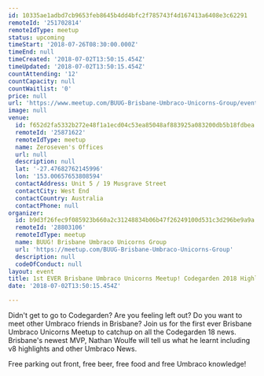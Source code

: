 ```yaml
---
id: 10335ae1adbd7cb9653feb8645b4dd4bfc2f785743f4d167413a6408e3c62291
remoteId: '251702814'
remoteIdType: meetup
status: upcoming
timeStart: '2018-07-26T08:30:00.000Z'
timeEnd: null
timeCreated: '2018-07-02T13:50:15.454Z'
timeUpdated: '2018-07-02T13:50:15.454Z'
countAttending: '12'
countCapacity: null
countWaitlist: '0'
price: null
url: 'https://www.meetup.com/BUUG-Brisbane-Umbraco-Unicorns-Group/events/251702814/'
image: null
venue:
  id: f652d2fa5332b272e48f1a1ecd04c53ea85048af883925a083200db5b18fdbea
  remoteId: '25871622'
  remoteIdType: meetup
  name: Zeroseven's Offices
  url: null
  description: null
  lat: '-27.47682762145996'
  lon: '153.00657653808594'
  contactAddress: Unit 5 / 19 Musgrave Street
  contactCity: West End
  contactCountry: Australia
  contactPhone: null
organizer:
  id: b9d3f26fec9f085923b660a2c31248834b06b47f26249100d531c3d296be9a9a
  remoteId: '28803106'
  remoteIdType: meetup
  name: BUUG! Brisbane Umbraco Unicorns Group
  url: 'https://meetup.com/BUUG-Brisbane-Umbraco-Unicorns-Group'
  description: null
  codeOfConduct: null
layout: event
title: 1st EVER Brisbane Umbraco Unicorns Meetup! Codegarden 2018 Highlights
date: '2018-07-02T13:50:15.454Z'

---
```

<p>Didn't get to go to Codegarden? Are you feeling left out? Do you want to meet other Umbraco friends in Brisbane? Join us for the first ever Brisbane Umbraco Unicorns Meetup to catchup on all the Codegarden 18 news. Brisbane's newest MVP, Nathan Woulfe will tell us what he learnt including v8 highlights and other Umbraco News.</p> <p>Free parking out front, free beer, free food and free Umbraco knowledge!</p>
